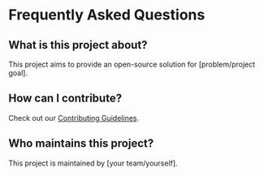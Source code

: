 # Frequently Asked Questions

## What is this project about?
This project aims to provide an open-source solution for [problem/project goal].

## How can I contribute?
Check out our [Contributing Guidelines](CONTRIBUTING.md).

## Who maintains this project?
This project is maintained by [your team/yourself].
